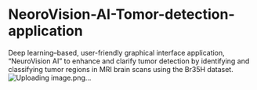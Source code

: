 # NeoroVision-AI-Tomor-detection-application
Deep learning–based, user-friendly graphical interface application, “NeuroVision AI” to enhance and clarify tumor detection by identifying and classifying tumor regions in MRI brain scans using the Br35H dataset. 
![Uploading image.png…]()


